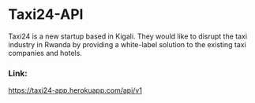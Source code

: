 # Taxi24-API
Taxi24 is a new startup based in Kigali. They would like to disrupt the taxi industry in Rwanda by providing a white-label solution to the existing taxi companies and hotels.


### Link:
https://taxi24-app.herokuapp.com/api/v1